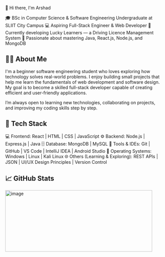 👋 Hi there, I'm Arshad


🎓 BSc in Computer Science & Software Engineering Undergraduate at SLIIT City Campus 
💻 Aspiring Full-Stack Engineer & Web Developer
🚀 Currently developing Lucky Learners — a Driving Licence Management System
🌱 Passionate about mastering Java, React.js, Node.js, and MongoDB


👨‍💻 About Me
---------------------------------------------------------------------------------------------------
I'm a beginner software engineering student who loves exploring how technology solves real-world problems.
I enjoy building small projects that help me learn the fundamentals of web development and software design.
My goal is to become a skilled full-stack developer capable of creating efficient and user-friendly applications.

I’m always open to learning new technologies, collaborating on projects, and improving my coding skills step by step.


🧰 Tech Stack
-----------------------------------------------------------------------------------------------------
💻 Frontend:
React | HTML | CSS | JavaScript
⚙️ Backend:
Node.js | Express.js | Java
🗄️ Database:
MongoDB | MySQL
🧠 Tools & IDEs:
Git | GitHub | VS Code | IntelliJ IDEA | Android Studio
💽 Operating Systems:
Windows | Linux | Kali Linux
🌐 Others (Learning & Exploring):
REST APIs | JSON | UI/UX Design Principles | Version Control


📈 GitHub Stats
------------------------------------------------------------------------------------------------------------
<img width="467" height="195" alt="image" src="https://github.com/user-attachments/assets/e3a22f30-e01c-4222-8798-b39acada4520" />






